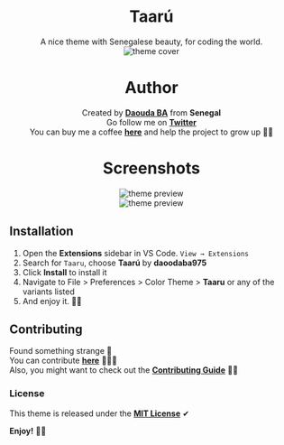 <div align="center">

# Taarú
A nice theme with Senegalese beauty, for coding the world.<br>
![theme cover](https://github.com/daoodaba975/taaru/blob/master/logo/cover.png)


# Author
Created by **[Daouda BA](https://github.com/daoodaba975)** from **Senegal**<br>
Go follow me on **[Twitter](https://twitter.com/daoodaba975)**<br>
You can buy me a coffee **[here](https://www.paypal.me/daoodaba)** and help the project to grow up 🙌🏾


# Screenshots
![theme preview](https://imgur.com/19Pgs7Y)<br>
![theme preview](https://imgur.com/yzQET6x)
</div>


## Installation
1. Open the **Extensions** sidebar in VS Code. `View → Extensions`
2. Search for `Taaru`, choose **Taarú** by **daoodaba975**
3. Click **Install** to install it
4. Navigate to File > Preferences > Color Theme > **Taaru** or any of the variants listed
5. And enjoy it. 👌🏾


## Contributing
Found something strange 🤔<br>
You can contribute **[here](https://github.com/daoodaba975/taaru/issues)** 👨🏾‍💻<br>
Also, you might want to check out the **[Contributing Guide](https://github.com/daoodaba975/taaru/blob/master/Contributing.md)** 🤝🏾


### License
This theme is released under the **[MIT License](https://github.com/daoodaba975/taaru/blob/master/License.md)** ✔


**Enjoy!** 🙏🏾